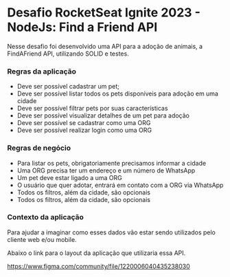 # Desafio RocketSeat Ignite 2023 - NodeJs: Find a Friend API

Nesse desafio foi desenvolvido uma API para a adoção de animais, a FindAFriend API, utilizando SOLID e testes.

### Regras da aplicação

- Deve ser possível cadastrar um pet;
- Deve ser possível listar todos os pets disponíveis para adoção em uma cidade
- Deve ser possível filtrar pets por suas características
- Deve ser possível visualizar detalhes de um pet para adoção
- Deve ser possível se cadastrar como uma ORG
- Deve ser possível realizar login como uma ORG

### Regras de negócio

- Para listar os pets, obrigatoriamente precisamos informar a cidade
- Uma ORG precisa ter um endereço e um número de WhatsApp
- Um pet deve estar ligado a uma ORG
- O usuário que quer adotar, entrará em contato com a ORG via WhatsApp
- Todos os filtros, além da cidade, são opcionais
- Todos os filtros, além da cidade, são opcionais

### Contexto da aplicação

Para ajudar a imaginar como esses dados vão estar sendo utilizados pelo cliente web e/ou mobile. 

Abaixo o link para o layout da aplicação que utilizaria essa API.

https://www.figma.com/community/file/1220006040435238030
